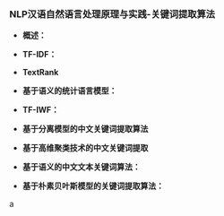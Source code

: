 ### NLP汉语自然语言处理原理与实践-关键词提取算法
- **概述：**
>
>
>
- **TF-IDF：**
>

- **TextRank**
>

- **基于语义的统计语言模型：**
>

- **TF-IWF：**
>

- **基于分离模型的中文关键词提取算法**
>

- **基于高维聚类技术的中文关键词提取**
>

- **基于语义的中文文本关键词算法：**
>

- **基于朴素贝叶斯模型的关键词提取算法：**
>
>
>
>
>
>
>
>
>
>
>


































a
